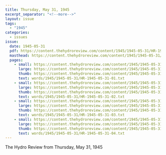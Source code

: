 ```yaml
---
title: Thursday, May 31, 1945
excerpt_separator: "<!--more-->"
layout: issue
tags:
  - "1945"
categories:
  - issues
issue:
  date: 1945-05-31
  pdf: https://content.thehydroreview.com/content/1945/1945-05-31/HR-1945-05-31.pdf
  masthead: https://content.thehydroreview.com/content/1945/1945-05-31/masthead/HR-1945-05-31.jpg
  pages:
    - small: https://content.thehydroreview.com/content/1945/1945-05-31/small/HR-1945-05-31-01.jpg
      large: https://content.thehydroreview.com/content/1945/1945-05-31/large/HR-1945-05-31-01.jpg
      thumb: https://content.thehydroreview.com/content/1945/1945-05-31/thumbnails/HR-1945-05-31-01.jpg
      text: words/1945/1945-05-31/HR-1945-05-31-01.txt
    - small: https://content.thehydroreview.com/content/1945/1945-05-31/small/HR-1945-05-31-02.jpg
      large: https://content.thehydroreview.com/content/1945/1945-05-31/large/HR-1945-05-31-02.jpg
      thumb: https://content.thehydroreview.com/content/1945/1945-05-31/thumbnails/HR-1945-05-31-02.jpg
      text: words/1945/1945-05-31/HR-1945-05-31-02.txt
    - small: https://content.thehydroreview.com/content/1945/1945-05-31/small/HR-1945-05-31-03.jpg
      large: https://content.thehydroreview.com/content/1945/1945-05-31/large/HR-1945-05-31-03.jpg
      thumb: https://content.thehydroreview.com/content/1945/1945-05-31/thumbnails/HR-1945-05-31-03.jpg
      text: words/1945/1945-05-31/HR-1945-05-31-03.txt
    - small: https://content.thehydroreview.com/content/1945/1945-05-31/small/HR-1945-05-31-04.jpg
      large: https://content.thehydroreview.com/content/1945/1945-05-31/large/HR-1945-05-31-04.jpg
      thumb: https://content.thehydroreview.com/content/1945/1945-05-31/thumbnails/HR-1945-05-31-04.jpg
      text: words/1945/1945-05-31/HR-1945-05-31-04.txt
---
```


The Hydro Review from Thursday, May 31, 1945

<!--more-->

